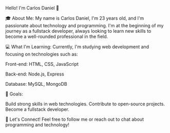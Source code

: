 Hello! I'm Carlos Daniel 👋

🎓 About Me:
My name is Carlos Daniel, I'm 23 years old, and I'm passionate about technology and programming.
I'm at the beginning of my journey as a fullstack developer, always looking to learn new skills to become a well-rounded professional in the field.

💻 What I'm Learning:
Currently, I'm studying web development and focusing on technologies such as:

Front-end: HTML, CSS, JavaScript

Back-end: Node.js, Express

Database: MySQL, MongoDB

🌱 Goals:

Build strong skills in web technologies.
Contribute to open-source projects.
Become a fullstack developer.

🚀 Let's Connect!
Feel free to follow me or reach out to chat about programming and technology!

